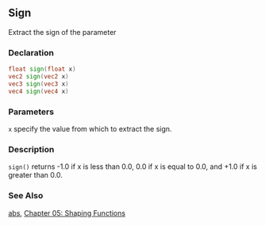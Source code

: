 ## Sign
Extract the sign of the parameter

### Declaration
```glsl
float sign(float x)  
vec2 sign(vec2 x)  
vec3 sign(vec3 x)  
vec4 sign(vec4 x)
```

### Parameters
```x``` specify the value from which to extract the sign.

### Description
```sign()``` returns -1.0 if x is less than 0.0, 0.0 if x is equal to 0.0, and +1.0 if x is greater than 0.0.

<div class="simpleFunction" data="y = sign(x); "></div>

### See Also
[abs](/glossary/?search=abs), [Chapter 05: Shaping Functions](/05/)